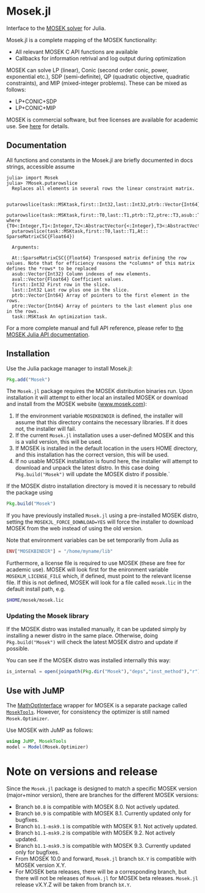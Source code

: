 # Mosek.jl

Interface to the [MOSEK solver](https://www.mosek.com) for Julia. 

Mosek.jl is a complete mapping of the MOSEK functionality:
- All relevant MOSEK C API functions are available
- Callbacks for information retrival and log output during optimization

MOSEK can solve LP (linear), Conic (second order conic, power, exponential
etc.), SDP (semi-definite), QP (quadratic objective, quadratic constraints),
and MIP (mixed-integer problems). These can be mixed as follows:
- LP+CONIC+SDP
- LP+CONIC+MIP

MOSEK is commercial software, but free licenses are available for
academic use. See [here](http://mosek.com/products/academic-licenses/)
for details.

## Documentation

All functions and constants in the Mosek.jl are briefly documented in docs
strings, accessible assume

```
julia> import Mosek
julia> ?Mosek.putarowslice
  Replaces all elements in several rows the linear constraint matrix.

  putarowslice(task::MSKtask,first::Int32,last::Int32,ptrb::Vector{Int64},ptre::Vector{Int64},asub::Vector{Int32},aval::Vector{Float64})
  putarowslice(task::MSKtask,first::T0,last::T1,ptrb::T2,ptre::T3,asub::T4,aval::T5) where {T0<:Integer,T1<:Integer,T2<:AbstractVector{<:Integer},T3<:AbstractVector{<:Integer},T4<:AbstractVector{<:Integer},T5<:AbstractVector{<:Number}} 
  putarowslice(task::MSKtask,first::T0,last::T1,At:: SparseMatrixCSC{Float64})

  Arguments: 

  At::SparseMatrixCSC{{Float64} Transposed matrix defining the row values. Note that for efficiency reasons the *columns* of this matrix defines the *rows* to be replaced
  asub::Vector{Int32} Column indexes of new elements.
  aval::Vector{Float64} Coefficient values.
  first::Int32 First row in the slice.
  last::Int32 Last row plus one in the slice.
  ptrb::Vector{Int64} Array of pointers to the first element in the rows.
  ptre::Vector{Int64} Array of pointers to the last element plus one in the rows.
  task::MSKtask An optimization task.
```

For a more complete manual and full API reference, please refer to
[the MOSEK Julia API documentation](https://docs.mosek.com/latest/juliaapi/index.html).

## Installation

Use the Julia package manager to install Mosek.jl:

```julia
Pkg.add("Mosek")
```

The `Mosek.jl` package requires the MOSEK distribution binaries run. Upon
installation it will attempt to either local an installed MOSEK or download and
install from the MOSEK website (www.mosek.com):

1. If the environment variable `MOSEKBINDIR` is defined, the installer will
   assume that this directory contains the necessary libraries. If it does not,
   the installer will fail.
2. If the current `Mosek.jl` installation uses a user-defined MOSEK and this is
   a valid version, this will be used.
3. If MOSEK is installed in the default location in the users HOME directory,
   and this installation has the correct version, this will be used.
4. If no usable MOSEK installation is found here, the installer will
   attempt to download and unpack the latest distro. In this case doing
   `Pkg.build("Mosek")` will update the MOSEK distro if possible.`

If the MOSEK distro installation directory is moved it is necessary to rebuild the package using
```julia
Pkg.build("Mosek")
```

If you have previously installed `Mosek.jl` using a pre-installed
MOSEK distro, setting the `MOSEKJL_FORCE_DOWNLOAD=YES` will force the
installer to download MOSEK from the web instead of using the old
version.

Note that environment variables can be set temporarily from Julia as
```julia
ENV["MOSEKBINDIR"] = "/home/myname/lib"
```

Furthermore, a license file is required to use MOSEK (these are
free for academic use). MOSEK will look first for the enironment
variable `MOSEKLM_LICENSE_FILE` which, if defined, must point to the relevant
license file. If this is not defined, MOSEK will look for a file
called `mosek.lic` in the default install path, e.g.


```sh
$HOME/mosek/mosek.lic
```

### Updating the Mosek library

If the MOSEK distro was installed manually, it can be updated simply
by installing a newer distro in the same place. Otherwise, doing
`Pkg.build("Mosek")` will check the latest MOSEK distro and update if
possible.

You can see if the MOSEK distro was installed internally this way:

```julia
is_internal = open(joinpath(Pkg.dir("Mosek"),"deps","inst_method"),"r") do f readstring(f) == "internal" end
```


## Use with JuMP

The [MathOptInterface](https://github.com/jump-dev/MathOptInterface.jl) wrapper
for MOSEK is a separate package called [`MosekTools`](https://github.com/jump-dev/MosekTools.jl).
However, for consistency the optimizer is still named `Mosek.Optimizer`.

Use MOSEK with JuMP as follows:
```julia
using JuMP, MosekTools
model = Model(Mosek.Optimizer)
```

# Note on versions and release

Since the `Mosek.jl` package is designed to match a specific MOSEK version (major+minor version), there are branches for the different MOSEK versions:
- Branch `b0.8` is compatible with MOSEK 8.0. Not actively updated. 
- Branch `b0.9` is compatible with MOSEK 8.1. Currently updated only for bugfixes.
- Branch `b1.1-msk9.1` is compatible with MOSEK 9.1. Not actively updated.
- Branch `b1.1-msk9.2` is compatible with MOSEK 9.2. Not actively updated.
- Branch `b1.1-msk9.3` is compatible with MOSEK 9.3. Currently updated only for bugfixes.
- From MOSEK 10.0 and forward, `Mosek.jl` branch `bX.Y` is compatible with MOSEK version X.Y.
- For MOSEK beta releases, there will be a corresponding branch, but there will not be releases of `Mosek.jl` for MOSEK beta releases. 
`Mosek.jl` release vX.Y.Z will be taken from branch `bX.Y`.

